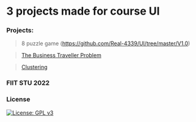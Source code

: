 # 3 projects made for course UI

### Projects:

> 8 puzzle game (https://github.com/Real-4339/UI/tree/master/V1.0)

> [The Business Traveller Problem](https://github.com/Real-4339/UI/tree/master/V2.0)

> [Clustering](https://github.com/Real-4339/UI/tree/master/V3.0)

### FIIT STU 2022

### License

[![License: GPL v3](https://img.shields.io/badge/License-GPLv3-blue.svg)](https://github.com/Real-4339/Artur/blob/main/LICENSE)

